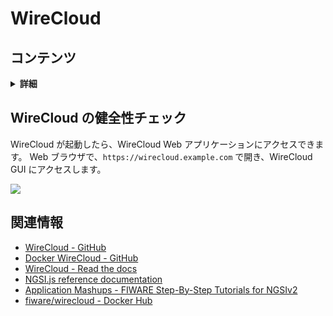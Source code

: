 # WireCloud

## コンテンツ

<details>
<summary><strong>詳細</strong></summary>

-   [WireCloud の健全性チェック](#sanity-check-for-wirecloud)
-   [関連情報](#related-information)

</details>

<a name="sanity-check-for-wirecloud"></a>

## WireCloud の健全性チェック

WireCloud が起動したら、WireCloud Web アプリケーションにアクセスできます。
Web ブラウザで、`https://wirecloud.example.com` で開き、WireCloud GUI にアクセスします。

![](https://raw.githubusercontent.com/lets-fiware/FIWARE-Big-Bang/gh-pages/images/wirecloud/wirecloud-sign-in.png)

<a name="related-information"></a>

## 関連情報

-   [WireCloud - GitHub](https://github.com/Wirecloud/wirecloud)
-   [Docker WireCloud - GitHub](https://github.com/Wirecloud/docker-wirecloud)
-   [WireCloud - Read the docs](https://wirecloud.readthedocs.io/en/stable/)
-   [NGSI.js reference documentation](https://ficodes.github.io/ngsijs/stable/NGSI.html)
-   [Application Mashups - FIWARE Step-By-Step Tutorials for NGSIv2](https://fiware-tutorials.readthedocs.io/en/latest/application-mashups.html)
-   [fiware/wirecloud - Docker Hub](https://hub.docker.com/r/fiware/wirecloud)
